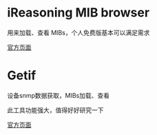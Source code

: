 # iReasoning MIB browser

用来加载、查看 MIBs，个人免费版基本可以满足需求

<a href="http://www.ireasoning.com/mibbrowser.shtml" target="_blank">官方页面</a>

# Getif

设备snmp数据获取，MIBs加载、查看

此工具功能强大，值得好好研究一下

<a href="http://www.wtcs.org/snmp4tpc/getif.htm" target="_blank">官方页面</a>


